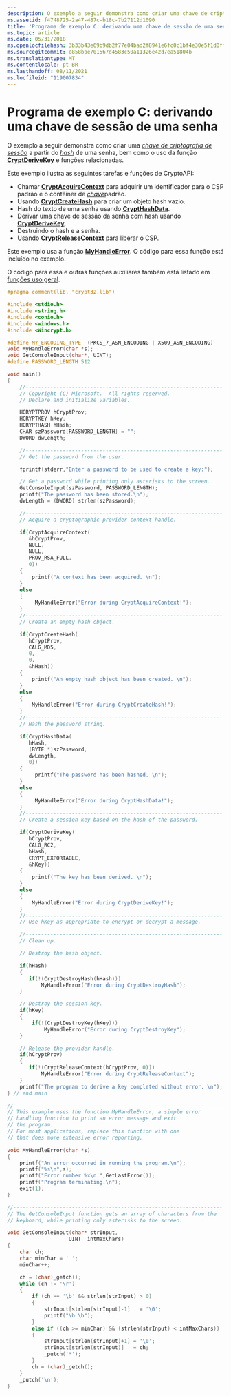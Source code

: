 ```yaml
---
description: O exemplo a seguir demonstra como criar uma chave de criptografia de sessão a partir do hash de uma senha, bem como o uso da função CryptDeriveKey e funções relacionadas.
ms.assetid: f4748725-2a47-487c-b18c-7b27112d1090
title: 'Programa de exemplo C: derivando uma chave de sessão de uma senha'
ms.topic: article
ms.date: 05/31/2018
ms.openlocfilehash: 3b33b43e69b9db2f77e04bad2f8941e6fc0c1bf4e30e5f1d0ff7a5e3bac5ce06
ms.sourcegitcommit: e858bbe701567d4583c50a11326e42d7ea51804b
ms.translationtype: MT
ms.contentlocale: pt-BR
ms.lasthandoff: 08/11/2021
ms.locfileid: "119007834"
---
```

# <a name="example-c-program-deriving-a-session-key-from-a-password"></a>Programa de exemplo C: derivando uma chave de sessão de uma senha

O exemplo a seguir demonstra como criar uma [*chave de criptografia de sessão*](../secgloss/s-gly.md) a partir do [*hash*](../secgloss/h-gly.md) de uma senha, bem como o uso da função [**CryptDeriveKey**](/windows/desktop/api/Wincrypt/nf-wincrypt-cryptderivekey) e funções relacionadas.

Este exemplo ilustra as seguintes tarefas e funções de CryptoAPI:

-   Chamar [**CryptAcquireContext**](/windows/desktop/api/Wincrypt/nf-wincrypt-cryptacquirecontexta) para adquirir um identificador para o CSP padrão e o contêiner de [*chave*](../secgloss/k-gly.md)padrão.
-   Usando [**CryptCreateHash**](/windows/desktop/api/Wincrypt/nf-wincrypt-cryptcreatehash) para criar um objeto hash vazio.
-   Hash do texto de uma senha usando [**CryptHashData**](/windows/desktop/api/Wincrypt/nf-wincrypt-crypthashdata).
-   Derivar uma chave de sessão da senha com hash usando [**CryptDeriveKey**](/windows/desktop/api/Wincrypt/nf-wincrypt-cryptderivekey).
-   Destruindo o hash e a senha.
-   Usando [**CryptReleaseContext**](/windows/desktop/api/Wincrypt/nf-wincrypt-cryptreleasecontext) para liberar o CSP.

Este exemplo usa a função [**MyHandleError**](myhandleerror.md). O código para essa função está incluído no exemplo.

O código para essa e outras funções auxiliares também está listado em [funções uso geral](general-purpose-functions.md).


```C++
#pragma comment(lib, "crypt32.lib")

#include <stdio.h>
#include <string.h>
#include <conio.h>
#include <windows.h>
#include <Wincrypt.h>

#define MY_ENCODING_TYPE  (PKCS_7_ASN_ENCODING | X509_ASN_ENCODING)
void MyHandleError(char *s);
void GetConsoleInput(char*, UINT);
#define PASSWORD_LENGTH 512

void main()
{
    //----------------------------------------------------------------
    // Copyright (C) Microsoft.  All rights reserved.
    // Declare and initialize variables.

    HCRYPTPROV hCryptProv;
    HCRYPTKEY hKey;
    HCRYPTHASH hHash;
    CHAR szPassword[PASSWORD_LENGTH] = "";
    DWORD dwLength;

    //----------------------------------------------------------------
    // Get the password from the user.

    fprintf(stderr,"Enter a password to be used to create a key:");

    // Get a password while printing only asterisks to the screen.
    GetConsoleInput(szPassword, PASSWORD_LENGTH);
    printf("The password has been stored.\n");
    dwLength = (DWORD) strlen(szPassword);

    //----------------------------------------------------------------
    // Acquire a cryptographic provider context handle.

    if(CryptAcquireContext(
       &hCryptProv,
       NULL,
       NULL,
       PROV_RSA_FULL,
       0))
    {
        printf("A context has been acquired. \n");
    }
    else
    {
         MyHandleError("Error during CryptAcquireContext!");
    }
    //----------------------------------------------------------------
    // Create an empty hash object.

    if(CryptCreateHash(
       hCryptProv,
       CALG_MD5,
       0,
       0,
       &hHash))
    {
        printf("An empty hash object has been created. \n");
    }
    else
    {
        MyHandleError("Error during CryptCreateHash!");
    }
    //----------------------------------------------------------------
    // Hash the password string.

    if(CryptHashData(
       hHash,
       (BYTE *)szPassword,
       dwLength,
       0))
    {
         printf("The password has been hashed. \n");
    }
    else
    {
         MyHandleError("Error during CryptHashData!");
    }
    //----------------------------------------------------------------
    // Create a session key based on the hash of the password.

    if(CryptDeriveKey(
       hCryptProv,
       CALG_RC2,
       hHash,
       CRYPT_EXPORTABLE,
       &hKey))
    {
        printf("The key has been derived. \n");
    }
    else
    {
        MyHandleError("Error during CryptDeriveKey!");
    }
    //----------------------------------------------------------------
    // Use hKey as appropriate to encrypt or decrypt a message.

    //----------------------------------------------------------------
    // Clean up.

    // Destroy the hash object.

    if(hHash)
    {
       if(!(CryptDestroyHash(hHash)))
           MyHandleError("Error during CryptDestroyHash");
    }

    // Destroy the session key.
    if(hKey)
    {
        if(!(CryptDestroyKey(hKey)))
            MyHandleError("Error during CryptDestroyKey");
    }

    // Release the provider handle.
    if(hCryptProv)
    {
       if(!(CryptReleaseContext(hCryptProv, 0)))
           MyHandleError("Error during CryptReleaseContext");
    }
    printf("The program to derive a key completed without error. \n");
} // end main

//--------------------------------------------------------------------
// This example uses the function MyHandleError, a simple error
// handling function to print an error message and exit
// the program.
// For most applications, replace this function with one
// that does more extensive error reporting.

void MyHandleError(char *s)
{
    printf("An error occurred in running the program.\n");
    printf("%s\n",s);
    printf("Error number %x\n.",GetLastError());
    printf("Program terminating.\n");
    exit(1);
}

//--------------------------------------------------------------------
// The GetConsoleInput function gets an array of characters from the
// keyboard, while printing only asterisks to the screen.

void GetConsoleInput(char* strInput,
                    UINT  intMaxChars)
{
    char ch;
    char minChar = ' ';
    minChar++;

    ch = (char)_getch();
    while (ch != '\r')
    {
        if (ch == '\b' && strlen(strInput) > 0)
        {
            strInput[strlen(strInput)-1]   = '\0';
            printf("\b \b");
        }
        else if ((ch >= minChar) && (strlen(strInput) < intMaxChars))
        {
            strInput[strlen(strInput)+1] = '\0';
            strInput[strlen(strInput)]   = ch;
            _putch('*');
        }
        ch = (char)_getch();
    }
    _putch('\n');
}

```



 

 
